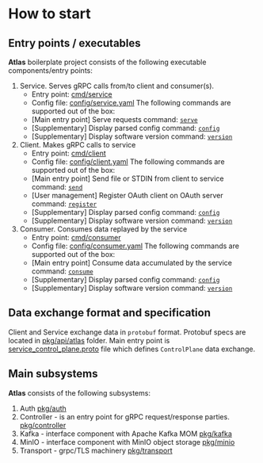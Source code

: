 # How to start

## Entry points / executables

**Atlas** boilerplate project consists of the following executable components/entry points:

1. Service. Serves gRPC calls from/to client and consumer(s).
   - Entry point: [cmd/service](../cmd/service)
   - Config file: [config/service.yaml](../config/service.yaml)
   The following commands are supported out of the box:
   - [Main entry point] Serve requests command: [`serve`](../cmd/service/cmd/serve.go)
   - [Supplementary] Display parsed config command: [`config`](../cmd/service/cmd/config.go)
   - [Supplementary] Display software version command: [`version`](../cmd/service/cmd/version.go)
1. Client. Makes gRPC calls to service
   - Entry point: [cmd/client](../cmd/client)
   - Config file: [config/client.yaml](../config/client.yaml)
   The following commands are supported out of the box:
   - [Main entry point] Send file or STDIN from client to service command: [`send`](../cmd/client/cmd/send.go)
   - [User management] Register OAuth client on OAuth server command: [`register`](../cmd/client/cmd/register.go)
   - [Supplementary] Display parsed config command: [`config`](../cmd/client/cmd/config.go)
   - [Supplementary] Display software version command: [`version`](../cmd/client/cmd/version.go)
1. Consumer. Consumes data replayed by the service
   - Entry point: [cmd/consumer](../cmd/consumer)
   - Config file: [config/consumer.yaml](../config/consumer.yaml)
   The following commands are supported out of the box:
   - [Main entry point] Consume data accumulated by the service command: [`consume`](../cmd/consumer/cmd/consume.go)
   - [Supplementary] Display parsed config command: [`config`](../cmd/consumer/cmd/config.go)
   - [Supplementary] Display software version command: [`version`](../cmd/consumer/cmd/version.go)

## Data exchange format and specification

Client and Service exchange data in `protobuf` format. Protobuf specs are located in [pkg/api/atlas](../pkg/api/atlas) folder.
Main entry point is [service_control_plane.proto](../pkg/api/atlas/service_control_plane.proto) file which defines `ControlPlane` data exchange.
 
## Main subsystems
 
**Atlas** consists of the following subsystems:
1. Auth  [pkg/auth](../pkg/auth)
1. Controller - is an entry point for gRPC request/response parties. [pkg/controller](../pkg/controller)
1. Kafka - interface component with Apache Kafka MOM [pkg/kafka](../pkg/kafka)
1. MinIO - interface component with MinIO object storage [pkg/minio](../pkg/minio)
1. Transport - grpc/TLS machinery [pkg/transport](../pkg/transport)


